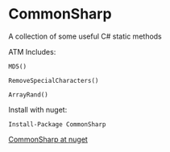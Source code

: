 # CommonSharp
A collection of some useful C# static methods

ATM Includes:

`MD5()`

`RemoveSpecialCharacters()`

`ArrayRand()`

Install with nuget:

`Install-Package CommonSharp`


<a href="https://www.nuget.org/packages/CommonSharp/" target="_blank">CommonSharp at nuget</a>
